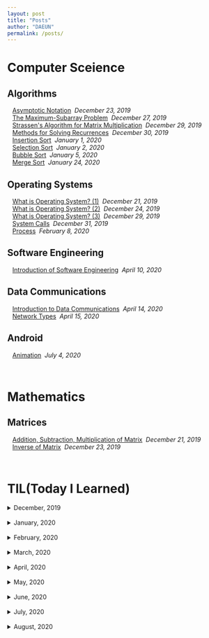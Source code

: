 ```yaml
---
layout: post
title: "Posts"
author: "DAEUN"
permalink: /posts/
---
```


# Computer Sceience
## Algorithms
&nbsp;&nbsp;&nbsp;[Asymptotic Notation](../_posts/2019-12-23-asymptotic-notation.md)&nbsp;&nbsp;_December 23, 2019_<br>
&nbsp;&nbsp;&nbsp;[The Maximum-Subarray Problem](../_posts/2019-12-27-the-maximum-subarray-problem.md)&nbsp;&nbsp;_December 27, 2019_<br>
&nbsp;&nbsp;&nbsp;[Strassen's Algorithm for Matrix Multiplication](../_posts/2019-12-29-strassen's-algorithm.md)&nbsp;&nbsp;_December 29, 2019_<br>
&nbsp;&nbsp;&nbsp;[Methods for Solving Recurrences](../_posts/2019-12-30-methods-for-solving-recurrences.md)&nbsp;&nbsp;_December 30, 2019_<br>
&nbsp;&nbsp;&nbsp;[Insertion Sort](../_posts/2020-01-01-insertion-sort.md)&nbsp;&nbsp;_January 1, 2020_<br>
&nbsp;&nbsp;&nbsp;[Selection Sort](../_posts/2020-01-02-selection-sort.md)&nbsp;&nbsp;_January 2, 2020_<br>
&nbsp;&nbsp;&nbsp;[Bubble Sort](../_posts/2020-01-05-bubble-sort.md)&nbsp;&nbsp;_January 5, 2020_<br>
&nbsp;&nbsp;&nbsp;[Merge Sort](../_posts/2020-01-24-merge-sort.md)&nbsp;&nbsp;_January 24, 2020_<br>

## Operating Systems
&nbsp;&nbsp;&nbsp;[What is Operating System? (1)](../_posts/2019-12-21-what-is-operating-systems.md)&nbsp;&nbsp;_December 21, 2019_<br>
&nbsp;&nbsp;&nbsp;[What is Operating System? (2)](../_posts/2019-12-24-what-is-operating-systems-vol2.md)&nbsp;&nbsp;_December 24, 2019_<br>
&nbsp;&nbsp;&nbsp;[What is Operating System? (3)](../_posts/2019-12-29-what-is-operating-systems-vol3.md)&nbsp;&nbsp;_December 29, 2019_<br>
&nbsp;&nbsp;&nbsp;[System Calls](../_posts/2019-12-31-system-call.md)&nbsp;&nbsp;_December 31, 2019_<br>
&nbsp;&nbsp;&nbsp;[Process](../_posts/2020-02-08-process.md)&nbsp;&nbsp;_February 8, 2020_<br>

## Software Engineering
&nbsp;&nbsp;&nbsp;[Introduction of Software Engineering](../_posts/2020-04-10-intro-of-software-engineering.md)&nbsp;&nbsp;_April 10, 2020_<br>

## Data Communications
&nbsp;&nbsp;&nbsp;[Introduction to Data Communications](../_posts/2020-04-14-intro-to-data-com.md)&nbsp;&nbsp;_April 14, 2020_<br>
&nbsp;&nbsp;&nbsp;[Network Types](../_posts/2020-04-15-network-types.md)&nbsp;&nbsp;_April 15, 2020_<br>

## Android
&nbsp;&nbsp;&nbsp;[Animation](../_posts/2020-07-04-animation.md)&nbsp;&nbsp;_July 4, 2020_<br>

<br>

# Mathematics
## Matrices
&nbsp;&nbsp;&nbsp;[Addition, Subtraction, Multiplication of Matrix](../_posts/2019-12-21-matrix.md)&nbsp;&nbsp;_December 21, 2019_<br>
&nbsp;&nbsp;&nbsp;[Inverse of Matrix](../_posts/2019-12-23-inverse-of-matrix.md)&nbsp;&nbsp;_December 23, 2019_<br>

<br>

# TIL(Today I Learned)

<details>
	<summary> December, 2019 </summary> <br>
&nbsp;&nbsp;&nbsp;<a href="/2019-12-22/TIL">191222 - TIL</a>&nbsp;&nbsp;<i>December 22, 2019</i> <br>
&nbsp;&nbsp;&nbsp;<a href="/2019-12-23/TIL">191223 - TIL</a>&nbsp;&nbsp;<i>December 23, 2019</i> <br>
&nbsp;&nbsp;&nbsp;<a href="/2019-12-24/TIL">191224 - TIL</a>&nbsp;&nbsp;<i>December 24, 2019</i> <br>
&nbsp;&nbsp;&nbsp;<a href="/2019-12-25/TIL">191225 - TIL</a>&nbsp;&nbsp;<i>December 25, 2019</i> <br>
&nbsp;&nbsp;&nbsp;<a href="/2019-12-26/TIL">191226 - TIL</a>&nbsp;&nbsp;<i>December 26, 2019</i> <br>
&nbsp;&nbsp;&nbsp;<a href="/2019-12-27/TIL">191227 - TIL</a>&nbsp;&nbsp;<i>December 27, 2019</i> <br>
&nbsp;&nbsp;&nbsp;<a href="/2019-12-28/TIL">191228 - TIL</a>&nbsp;&nbsp;<i>December 28, 2019</i> <br>
&nbsp;&nbsp;&nbsp;<a href="/2019-12-29/TIL">191229 - TIL</a>&nbsp;&nbsp;<i>December 29, 2019</i> <br>
&nbsp;&nbsp;&nbsp;<a href="/2019-12-30/TIL">191230 - TIL</a>&nbsp;&nbsp;<i>December 30, 2019</i> <br>
&nbsp;&nbsp;&nbsp;<a href="/2019-12-31/TIL">191231 - TIL</a>&nbsp;&nbsp;<i>December 31, 2019</i> <br>
</details><br>

<details>
	<summary> January, 2020 </summary> <br>
&nbsp;&nbsp;&nbsp;<a href="/2020-01-01/TIL">200101 - TIL</a>&nbsp;&nbsp;<i>January 1, 2020</i> <br>
&nbsp;&nbsp;&nbsp;<a href="/2020-01-02/TIL">200102 - TIL</a>&nbsp;&nbsp;<i>January 2, 2020</i> <br>
&nbsp;&nbsp;&nbsp;<a href="/2020-01-03/TIL">200103 - TIL</a>&nbsp;&nbsp;<i>January 3, 2020</i> <br>
&nbsp;&nbsp;&nbsp;<a href="/2020-01-04/TIL">200104 - TIL</a>&nbsp;&nbsp;<i>January 4, 2020</i> <br>
&nbsp;&nbsp;&nbsp;<a href="/2020-01-05/TIL">200105 - TIL</a>&nbsp;&nbsp;<i>January 5, 2020</i> <br>
&nbsp;&nbsp;&nbsp;<a href="/2020-01-06/TIL">200106 - TIL</a>&nbsp;&nbsp;<i>January 6, 2020</i> <br>
&nbsp;&nbsp;&nbsp;<a href="/2020-01-07/TIL">200107 - TIL</a>&nbsp;&nbsp;<i>January 7, 2020</i> <br>
&nbsp;&nbsp;&nbsp;<a href="/2020-01-08/TIL">200108 - TIL</a>&nbsp;&nbsp;<i>January 8, 2020</i> <br>
&nbsp;&nbsp;&nbsp;<a href="/2020-01-09/TIL">200109 - TIL</a>&nbsp;&nbsp;<i>January 9, 2020</i> <br>
&nbsp;&nbsp;&nbsp;<a href="/2020-01-10/TIL">200110 - TIL</a>&nbsp;&nbsp;<i>January 10, 2020</i> <br>
&nbsp;&nbsp;&nbsp;<a href="/2020-01-11/TIL">200111 - TIL</a>&nbsp;&nbsp;<i>January 11, 2020</i> <br>
&nbsp;&nbsp;&nbsp;<a href="/2020-01-12/TIL">200112 - TIL</a>&nbsp;&nbsp;<i>January 12, 2020</i> <br>
&nbsp;&nbsp;&nbsp;<a href="/2020-01-13/TIL">200113 - TIL</a>&nbsp;&nbsp;<i>January 13, 2020</i> <br>
&nbsp;&nbsp;&nbsp;<a href="/2020-01-14/TIL">200114 - TIL</a>&nbsp;&nbsp;<i>January 14, 2020</i> <br>
&nbsp;&nbsp;&nbsp;<a href="/2020-01-15/TIL">200115 - TIL</a>&nbsp;&nbsp;<i>January 15, 2020</i> <br>
&nbsp;&nbsp;&nbsp;<a href="/2020-01-16/TIL">200116 - TIL</a>&nbsp;&nbsp;<i>January 16, 2020</i> <br>
&nbsp;&nbsp;&nbsp;<a href="/2020-01-17/TIL">200117 - TIL</a>&nbsp;&nbsp;<i>January 17, 2020</i> <br>
&nbsp;&nbsp;&nbsp;<a href="/2020-01-18/TIL">200118 - TIL</a>&nbsp;&nbsp;<i>January 18, 2020</i> <br>
&nbsp;&nbsp;&nbsp;<a href="/2020-01-19/TIL">200119 - TIL</a>&nbsp;&nbsp;<i>January 19, 2020</i> <br>
&nbsp;&nbsp;&nbsp;<a href="/2020-01-20/TIL">200120 - TIL</a>&nbsp;&nbsp;<i>January 20, 2020</i> <br>
&nbsp;&nbsp;&nbsp;<a href="/2020-01-21/TIL">200121 - TIL</a>&nbsp;&nbsp;<i>January 21, 2020</i> <br>
&nbsp;&nbsp;&nbsp;<a href="/2020-01-22/TIL">200122 - TIL</a>&nbsp;&nbsp;<i>January 22, 2020</i> <br>
&nbsp;&nbsp;&nbsp;<a href="/2020-01-23/TIL">200123 - TIL</a>&nbsp;&nbsp;<i>January 23, 2020</i> <br>
&nbsp;&nbsp;&nbsp;<a href="/2020-01-24/TIL">200124 - TIL</a>&nbsp;&nbsp;<i>January 24, 2020</i> <br>
&nbsp;&nbsp;&nbsp;<a href="/2020-01-25/TIL">200125 - TIL</a>&nbsp;&nbsp;<i>January 25, 2020</i> <br>
&nbsp;&nbsp;&nbsp;<a href="/2020-01-26/TIL">200126 - TIL</a>&nbsp;&nbsp;<i>January 26, 2020</i> <br>
&nbsp;&nbsp;&nbsp;<a href="/2020-01-27/TIL">200127 - TIL</a>&nbsp;&nbsp;<i>January 27, 2020</i> <br>
&nbsp;&nbsp;&nbsp;<a href="/2020-01-28/TIL">200128 - TIL</a>&nbsp;&nbsp;<i>January 28, 2020</i> <br>
&nbsp;&nbsp;&nbsp;<a href="/2020-01-29/TIL">200129 - TIL</a>&nbsp;&nbsp;<i>January 29, 2020</i> <br>
&nbsp;&nbsp;&nbsp;<a href="/2020-01-30/TIL">200130 - TIL</a>&nbsp;&nbsp;<i>January 30, 2020</i> <br>
&nbsp;&nbsp;&nbsp;<a href="/2020-01-31/TIL">200131 - TIL</a>&nbsp;&nbsp;<i>January 31, 2020</i> <br>
</details><br>

<details>
	<summary> February, 2020 </summary> <br>
&nbsp;&nbsp;&nbsp;<a href="/2020-02-01/TIL">200201 - TIL</a>&nbsp;&nbsp;<i>February 1, 2020</i> <br>
&nbsp;&nbsp;&nbsp;<a href="/2020-02-02/TIL">200202 - TIL</a>&nbsp;&nbsp;<i>February 2, 2020</i> <br>
&nbsp;&nbsp;&nbsp;<a href="/2020-02-03/TIL">200203 - TIL</a>&nbsp;&nbsp;<i>February 3, 2020</i> <br>
&nbsp;&nbsp;&nbsp;<a href="/2020-02-04/TIL">200204 - TIL</a>&nbsp;&nbsp;<i>February 4, 2020</i> <br>
&nbsp;&nbsp;&nbsp;<a href="/2020-02-05/TIL">200205 - TIL</a>&nbsp;&nbsp;<i>February 5, 2020</i> <br>
&nbsp;&nbsp;&nbsp;<a href="/2020-02-06/TIL">200206 - TIL</a>&nbsp;&nbsp;<i>February 6, 2020</i> <br>
&nbsp;&nbsp;&nbsp;<a href="/2020-02-07/TIL">200207 - TIL</a>&nbsp;&nbsp;<i>February 7, 2020</i> <br>
&nbsp;&nbsp;&nbsp;<a href="/2020-02-08/TIL">200208 - TIL</a>&nbsp;&nbsp;<i>February 8, 2020</i> <br>
&nbsp;&nbsp;&nbsp;<a href="/2020-02-09/TIL">200209 - TIL</a>&nbsp;&nbsp;<i>February 9, 2020</i> <br>
&nbsp;&nbsp;&nbsp;<a href="/2020-02-10/TIL">200210 - TIL</a>&nbsp;&nbsp;<i>February 10, 2020</i> <br>
&nbsp;&nbsp;&nbsp;<a href="/2020-02-11/TIL">200211 - TIL</a>&nbsp;&nbsp;<i>February 11, 2020</i> <br>
&nbsp;&nbsp;&nbsp;<a href="/2020-02-12/TIL">200212 - TIL</a>&nbsp;&nbsp;<i>February 12, 2020</i> <br>
&nbsp;&nbsp;&nbsp;<a href="/2020-02-13/TIL">200213 - TIL</a>&nbsp;&nbsp;<i>February 13, 2020</i> <br>
&nbsp;&nbsp;&nbsp;<a href="/2020-02-14/TIL">200214 - TIL</a>&nbsp;&nbsp;<i>February 14, 2020</i> <br>
&nbsp;&nbsp;&nbsp;<a href="/2020-02-15/TIL">200215 - TIL</a>&nbsp;&nbsp;<i>February 15, 2020</i> <br>
&nbsp;&nbsp;&nbsp;<a href="/2020-02-16/TIL">200216 - TIL</a>&nbsp;&nbsp;<i>February 16, 2020</i> <br>
&nbsp;&nbsp;&nbsp;<a href="/2020-02-17/TIL">200217 - TIL</a>&nbsp;&nbsp;<i>February 17, 2020</i> <br>
&nbsp;&nbsp;&nbsp;<a href="/2020-02-18/TIL">200218 - TIL</a>&nbsp;&nbsp;<i>February 18, 2020</i> <br>
&nbsp;&nbsp;&nbsp;<a href="/2020-02-19/TIL">200219 - TIL</a>&nbsp;&nbsp;<i>February 19, 2020</i> <br>
&nbsp;&nbsp;&nbsp;<a href="/2020-02-20/TIL">200220 - TIL</a>&nbsp;&nbsp;<i>February 20, 2020</i> <br>
&nbsp;&nbsp;&nbsp;<a href="/2020-02-21/TIL">200221 - TIL</a>&nbsp;&nbsp;<i>February 21, 2020</i> <br>
&nbsp;&nbsp;&nbsp;<a href="/2020-02-22/TIL">200222 - TIL</a>&nbsp;&nbsp;<i>February 22, 2020</i> <br>
&nbsp;&nbsp;&nbsp;<a href="/2020-02-23/TIL">200223 - TIL</a>&nbsp;&nbsp;<i>February 23, 2020</i> <br>
&nbsp;&nbsp;&nbsp;<a href="/2020-02-24/TIL">200224 - TIL</a>&nbsp;&nbsp;<i>February 24, 2020</i> <br>
&nbsp;&nbsp;&nbsp;<a href="/2020-02-25/TIL">200225 - TIL</a>&nbsp;&nbsp;<i>February 25, 2020</i> <br>
&nbsp;&nbsp;&nbsp;<a href="/2020-02-26/TIL">200226 - TIL</a>&nbsp;&nbsp;<i>February 26, 2020</i> <br>
&nbsp;&nbsp;&nbsp;<a href="/2020-02-27/TIL">200227 - TIL</a>&nbsp;&nbsp;<i>February 27, 2020</i> <br>
&nbsp;&nbsp;&nbsp;<a href="/2020-02-28/TIL">200228 - TIL</a>&nbsp;&nbsp;<i>February 28, 2020</i> <br>
&nbsp;&nbsp;&nbsp;<a href="/2020-02-29/TIL">200229 - TIL</a>&nbsp;&nbsp;<i>February 29, 2020</i> <br>
</details><br>

<details>
	<summary> March, 2020 </summary> <br>
&nbsp;&nbsp;&nbsp;<a href="/2020-03-01/TIL">200301 - TIL</a>&nbsp;&nbsp;<i>March 1, 2020</i> <br>
&nbsp;&nbsp;&nbsp;<a href="/2020-03-02/TIL">200302 - TIL</a>&nbsp;&nbsp;<i>March 2, 2020</i> <br>
&nbsp;&nbsp;&nbsp;<a href="/2020-03-03/TIL">200303 - TIL</a>&nbsp;&nbsp;<i>March 3, 2020</i> <br>
&nbsp;&nbsp;&nbsp;<a href="/2020-03-04/TIL">200304 - TIL</a>&nbsp;&nbsp;<i>March 4, 2020</i> <br>
&nbsp;&nbsp;&nbsp;<a href="/2020-03-05/TIL">200305 - TIL</a>&nbsp;&nbsp;<i>March 5, 2020</i> <br>
&nbsp;&nbsp;&nbsp;<a href="/2020-03-06/TIL">200306 - TIL</a>&nbsp;&nbsp;<i>March 6, 2020</i> <br>
&nbsp;&nbsp;&nbsp;<a href="/2020-03-07/TIL">200307 - TIL</a>&nbsp;&nbsp;<i>March 7, 2020</i> <br>
&nbsp;&nbsp;&nbsp;<a href="/2020-03-09/TIL">200309 - TIL</a>&nbsp;&nbsp;<i>March 9, 2020</i> <br>
&nbsp;&nbsp;&nbsp;<a href="/2020-03-10/TIL">200310 - TIL</a>&nbsp;&nbsp;<i>March 10, 2020</i> <br>
&nbsp;&nbsp;&nbsp;<a href="/2020-03-11/TIL">200311 - TIL</a>&nbsp;&nbsp;<i>March 11, 2020</i> <br>
&nbsp;&nbsp;&nbsp;<a href="/2020-03-12/TIL">200312 - TIL</a>&nbsp;&nbsp;<i>March 12, 2020</i> <br>
&nbsp;&nbsp;&nbsp;<a href="/2020-03-13/TIL">200313 - TIL</a>&nbsp;&nbsp;<i>March 13, 2020</i> <br>
&nbsp;&nbsp;&nbsp;<a href="/2020-03-14/TIL">200314 - TIL</a>&nbsp;&nbsp;<i>March 14, 2020</i> <br>
&nbsp;&nbsp;&nbsp;<a href="/2020-03-15/TIL">200315 - TIL</a>&nbsp;&nbsp;<i>March 15, 2020</i> <br>
&nbsp;&nbsp;&nbsp;<a href="/2020-03-16/TIL">200316 - TIL</a>&nbsp;&nbsp;<i>March 16, 2020</i> <br>
&nbsp;&nbsp;&nbsp;<a href="/2020-03-17/TIL">200317 - TIL</a>&nbsp;&nbsp;<i>March 17, 2020</i> <br>
&nbsp;&nbsp;&nbsp;<a href="/2020-03-18/TIL">200318 - TIL</a>&nbsp;&nbsp;<i>March 18, 2020</i> <br>
&nbsp;&nbsp;&nbsp;<a href="/2020-03-19/TIL">200319 - TIL</a>&nbsp;&nbsp;<i>March 19, 2020</i> <br>
&nbsp;&nbsp;&nbsp;<a href="/2020-03-20/TIL">200320 - TIL</a>&nbsp;&nbsp;<i>March 20, 2020</i> <br>
&nbsp;&nbsp;&nbsp;<a href="/2020-03-21/TIL">200321 - TIL</a>&nbsp;&nbsp;<i>March 21, 2020</i> <br>
&nbsp;&nbsp;&nbsp;<a href="/2020-03-22/TIL">200322 - TIL</a>&nbsp;&nbsp;<i>March 22, 2020</i> <br>
&nbsp;&nbsp;&nbsp;<a href="/2020-03-23/TIL">200323 - TIL</a>&nbsp;&nbsp;<i>March 23, 2020</i> <br>
&nbsp;&nbsp;&nbsp;<a href="/2020-03-24/TIL">200324 - TIL</a>&nbsp;&nbsp;<i>March 24, 2020</i> <br>
&nbsp;&nbsp;&nbsp;<a href="/2020-03-25/TIL">200325 - TIL</a>&nbsp;&nbsp;<i>March 25, 2020</i> <br>
&nbsp;&nbsp;&nbsp;<a href="/2020-03-26/TIL">200326 - TIL</a>&nbsp;&nbsp;<i>March 26, 2020</i> <br>
&nbsp;&nbsp;&nbsp;<a href="/2020-03-27/TIL">200327 - TIL</a>&nbsp;&nbsp;<i>March 27, 2020</i> <br>
&nbsp;&nbsp;&nbsp;<a href="/2020-03-28/TIL">200328 - TIL</a>&nbsp;&nbsp;<i>March 28, 2020</i> <br>
&nbsp;&nbsp;&nbsp;<a href="/2020-03-29/TIL">200329 - TIL</a>&nbsp;&nbsp;<i>March 29, 2020</i> <br>
&nbsp;&nbsp;&nbsp;<a href="/2020-03-30/TIL">200330 - TIL</a>&nbsp;&nbsp;<i>March 30, 2020</i> <br>
&nbsp;&nbsp;&nbsp;<a href="/2020-03-31/TIL">200331 - TIL</a>&nbsp;&nbsp;<i>March 31, 2020</i> <br>
</details><br>

<details>
	<summary> April, 2020 </summary> <br>
&nbsp;&nbsp;&nbsp;<a href="/2020-04-01/TIL">200401 - TIL</a>&nbsp;&nbsp;<i>April 1, 2020</i> <br>
&nbsp;&nbsp;&nbsp;<a href="/2020-04-02/TIL">200402 - TIL</a>&nbsp;&nbsp;<i>April 2, 2020</i> <br>
&nbsp;&nbsp;&nbsp;<a href="/2020-04-03/TIL">200403 - TIL</a>&nbsp;&nbsp;<i>April 3, 2020</i> <br>
&nbsp;&nbsp;&nbsp;<a href="/2020-04-04/TIL">200404 - TIL</a>&nbsp;&nbsp;<i>April 4, 2020</i> <br>
&nbsp;&nbsp;&nbsp;<a href="/2020-04-05/TIL">200405 - TIL</a>&nbsp;&nbsp;<i>April 5, 2020</i> <br>
&nbsp;&nbsp;&nbsp;<a href="/2020-04-06/TIL">200406 - TIL</a>&nbsp;&nbsp;<i>April 6, 2020</i> <br>
&nbsp;&nbsp;&nbsp;<a href="/2020-04-07/TIL">200407 - TIL</a>&nbsp;&nbsp;<i>April 7, 2020</i> <br>
&nbsp;&nbsp;&nbsp;<a href="/2020-04-08/TIL">200408 - TIL</a>&nbsp;&nbsp;<i>April 8, 2020</i> <br>
&nbsp;&nbsp;&nbsp;<a href="/2020-04-09/TIL">200409 - TIL</a>&nbsp;&nbsp;<i>April 9, 2020</i> <br>
&nbsp;&nbsp;&nbsp;<a href="/2020-04-11/TIL">200411 - TIL</a>&nbsp;&nbsp;<i>April 11, 2020</i> <br>
&nbsp;&nbsp;&nbsp;<a href="/2020-04-12/TIL">200412 - TIL</a>&nbsp;&nbsp;<i>April 12, 2020</i> <br>
&nbsp;&nbsp;&nbsp;<a href="/2020-04-13/TIL">200413 - TIL</a>&nbsp;&nbsp;<i>April 13, 2020</i> <br>
&nbsp;&nbsp;&nbsp;<a href="/2020-04-14/TIL">200414 - TIL</a>&nbsp;&nbsp;<i>April 14, 2020</i> <br>
&nbsp;&nbsp;&nbsp;<a href="/2020-04-15/TIL">200415 - TIL</a>&nbsp;&nbsp;<i>April 15, 2020</i> <br>
&nbsp;&nbsp;&nbsp;<a href="/2020-04-16/TIL">200416 - TIL</a>&nbsp;&nbsp;<i>April 16, 2020</i> <br>
&nbsp;&nbsp;&nbsp;<a href="/2020-04-17/TIL">200417 - TIL</a>&nbsp;&nbsp;<i>April 17, 2020</i> <br>
&nbsp;&nbsp;&nbsp;<a href="/2020-04-18/TIL">200418 - TIL</a>&nbsp;&nbsp;<i>April 18, 2020</i> <br>
&nbsp;&nbsp;&nbsp;<a href="/2020-04-19/TIL">200419 - TIL</a>&nbsp;&nbsp;<i>April 19, 2020</i> <br>
&nbsp;&nbsp;&nbsp;<a href="/2020-04-20/TIL">200420 - TIL</a>&nbsp;&nbsp;<i>April 20, 2020</i> <br>
&nbsp;&nbsp;&nbsp;<a href="/2020-04-21/TIL">200421 - TIL</a>&nbsp;&nbsp;<i>April 21, 2020</i> <br>
&nbsp;&nbsp;&nbsp;<a href="/2020-04-22/TIL">200422 - TIL</a>&nbsp;&nbsp;<i>April 22, 2020</i> <br>
&nbsp;&nbsp;&nbsp;<a href="/2020-04-24/TIL">200424 - TIL</a>&nbsp;&nbsp;<i>April 24, 2020</i> <br>
&nbsp;&nbsp;&nbsp;<a href="/2020-04-25/TIL">200425 - TIL</a>&nbsp;&nbsp;<i>April 25, 2020</i> <br>
&nbsp;&nbsp;&nbsp;<a href="/2020-04-27/TIL">200427 - TIL</a>&nbsp;&nbsp;<i>April 27, 2020</i> <br>
&nbsp;&nbsp;&nbsp;<a href="/2020-04-28/TIL">200428 - TIL</a>&nbsp;&nbsp;<i>April 28, 2020</i> <br>
&nbsp;&nbsp;&nbsp;<a href="/2020-04-30/TIL">200430 - TIL</a>&nbsp;&nbsp;<i>April 30, 2020</i> <br>
</details><br>

<details>
	<summary> May, 2020 </summary> <br>
&nbsp;&nbsp;&nbsp;<a href="/2020-05-01/TIL">200501 - TIL</a>&nbsp;&nbsp;<i>May 1, 2020</i> <br>
&nbsp;&nbsp;&nbsp;<a href="/2020-05-05/TIL">200505 - TIL</a>&nbsp;&nbsp;<i>May 5, 2020</i> <br>
&nbsp;&nbsp;&nbsp;<a href="/2020-05-06/TIL">200506 - TIL</a>&nbsp;&nbsp;<i>May 6, 2020</i> <br>
&nbsp;&nbsp;&nbsp;<a href="/2020-05-07/TIL">200507 - TIL</a>&nbsp;&nbsp;<i>May 7, 2020</i> <br>
&nbsp;&nbsp;&nbsp;<a href="/2020-05-08/TIL">200508 - TIL</a>&nbsp;&nbsp;<i>May 8, 2020</i> <br>
&nbsp;&nbsp;&nbsp;<a href="/2020-05-09/TIL">200509 - TIL</a>&nbsp;&nbsp;<i>May 9, 2020</i> <br>
&nbsp;&nbsp;&nbsp;<a href="/2020-05-10/TIL">200510 - TIL</a>&nbsp;&nbsp;<i>May 10, 2020</i> <br>
&nbsp;&nbsp;&nbsp;<a href="/2020-05-13/TIL">200513 - TIL</a>&nbsp;&nbsp;<i>May 13, 2020</i> <br>
&nbsp;&nbsp;&nbsp;<a href="/2020-05-14/TIL">200514 - TIL</a>&nbsp;&nbsp;<i>May 14, 2020</i> <br>
&nbsp;&nbsp;&nbsp;<a href="/2020-05-15/TIL">200515 - TIL</a>&nbsp;&nbsp;<i>May 15, 2020</i> <br>
&nbsp;&nbsp;&nbsp;<a href="/2020-05-16/TIL">200516 - TIL</a>&nbsp;&nbsp;<i>May 16, 2020</i> <br>
&nbsp;&nbsp;&nbsp;<a href="/2020-05-17/TIL">200517 - TIL</a>&nbsp;&nbsp;<i>May 17, 2020</i> <br>
&nbsp;&nbsp;&nbsp;<a href="/2020-05-18/TIL">200518 - TIL</a>&nbsp;&nbsp;<i>May 18, 2020</i> <br>
&nbsp;&nbsp;&nbsp;<a href="/2020-05-25/TIL">200525 - TIL</a>&nbsp;&nbsp;<i>May 25, 2020</i> <br>
&nbsp;&nbsp;&nbsp;<a href="/2020-05-26/TIL">200526 - TIL</a>&nbsp;&nbsp;<i>May 26, 2020</i> <br>
&nbsp;&nbsp;&nbsp;<a href="/2020-05-27/TIL">200527 - TIL</a>&nbsp;&nbsp;<i>May 27, 2020</i> <br>
&nbsp;&nbsp;&nbsp;<a href="/2020-05-28/TIL">200528 - TIL</a>&nbsp;&nbsp;<i>May 28, 2020</i> <br>
</details><br>

<details>
	<summary> June, 2020 </summary> <br>
&nbsp;&nbsp;&nbsp;<a href="/2020-06-08/TIL">200608 - TIL</a>&nbsp;&nbsp;<i>June 8, 2020</i> <br>
&nbsp;&nbsp;&nbsp;<a href="/2020-06-09/TIL">200609 - TIL</a>&nbsp;&nbsp;<i>June 9, 2020</i> <br>
&nbsp;&nbsp;&nbsp;<a href="/2020-06-10/TIL">200610 - TIL</a>&nbsp;&nbsp;<i>June 10, 2020</i> <br>
&nbsp;&nbsp;&nbsp;<a href="/2020-06-11/TIL">200611 - TIL</a>&nbsp;&nbsp;<i>June 11, 2020</i> <br>
&nbsp;&nbsp;&nbsp;<a href="/2020-06-12/TIL">200612 - TIL</a>&nbsp;&nbsp;<i>June 12, 2020</i> <br>
&nbsp;&nbsp;&nbsp;<a href="/2020-06-13/TIL">200613 - TIL</a>&nbsp;&nbsp;<i>June 13, 2020</i> <br>
&nbsp;&nbsp;&nbsp;<a href="/2020-06-14/TIL">200614 - TIL</a>&nbsp;&nbsp;<i>June 14, 2020</i> <br>
&nbsp;&nbsp;&nbsp;<a href="/2020-06-15/TIL">200615 - TIL</a>&nbsp;&nbsp;<i>June 15, 2020</i> <br>
&nbsp;&nbsp;&nbsp;<a href="/2020-06-16/TIL">200616 - TIL</a>&nbsp;&nbsp;<i>June 16, 2020</i> <br>
&nbsp;&nbsp;&nbsp;<a href="/2020-06-18/TIL">200618 - TIL</a>&nbsp;&nbsp;<i>June 18, 2020</i> <br>
&nbsp;&nbsp;&nbsp;<a href="/2020-06-19/TIL">200619 - TIL</a>&nbsp;&nbsp;<i>June 19, 2020</i> <br>
&nbsp;&nbsp;&nbsp;<a href="/2020-06-26/TIL">200626 - TIL</a>&nbsp;&nbsp;<i>June 26, 2020</i> <br>
&nbsp;&nbsp;&nbsp;<a href="/2020-06-27/TIL">200627 - TIL</a>&nbsp;&nbsp;<i>June 27, 2020</i> <br>
&nbsp;&nbsp;&nbsp;<a href="/2020-06-28/TIL">200628 - TIL</a>&nbsp;&nbsp;<i>June 28, 2020</i> <br>
&nbsp;&nbsp;&nbsp;<a href="/2020-06-29/TIL">200629 - TIL</a>&nbsp;&nbsp;<i>June 29, 2020</i> <br>
&nbsp;&nbsp;&nbsp;<a href="/2020-06-30/TIL">200630 - TIL</a>&nbsp;&nbsp;<i>June 30, 2020</i> <br>
</details><br>

<details>
	<summary> July, 2020 </summary> <br>
&nbsp;&nbsp;&nbsp;<a href="/2020-07-01/TIL">200701 - TIL</a>&nbsp;&nbsp;<i>July 1, 2020</i> <br>
&nbsp;&nbsp;&nbsp;<a href="/2020-07-04/TIL">200704 - TIL</a>&nbsp;&nbsp;<i>July 4, 2020</i> <br>
&nbsp;&nbsp;&nbsp;<a href="/2020-07-07/TIL">200707 - TIL</a>&nbsp;&nbsp;<i>July 7, 2020</i> <br>
&nbsp;&nbsp;&nbsp;<a href="/2020-07-08/TIL">200708 - TIL</a>&nbsp;&nbsp;<i>July 8, 2020</i> <br>
&nbsp;&nbsp;&nbsp;<a href="/2020-07-23/TIL">200723 - TIL</a>&nbsp;&nbsp;<i>July 23, 2020</i> <br>
&nbsp;&nbsp;&nbsp;<a href="/2020-07-24/TIL">200724 - TIL</a>&nbsp;&nbsp;<i>July 24, 2020</i> <br>
&nbsp;&nbsp;&nbsp;<a href="/2020-07-27/TIL">200727 - TIL</a>&nbsp;&nbsp;<i>July 27, 2020</i> <br>
&nbsp;&nbsp;&nbsp;<a href="/2020-07-28/TIL">200728 - TIL</a>&nbsp;&nbsp;<i>July 28, 2020</i> <br>
&nbsp;&nbsp;&nbsp;<a href="/2020-07-29/TIL">200729 - TIL</a>&nbsp;&nbsp;<i>July 29, 2020</i> <br>
&nbsp;&nbsp;&nbsp;<a href="/2020-07-30/TIL">200730 - TIL</a>&nbsp;&nbsp;<i>July 30, 2020</i> <br>
</details><br>

<details>
	<summary> August, 2020 </summary> <br>
&nbsp;&nbsp;&nbsp;<a href="/2020-08-16/TIL">200816 - TIL</a>&nbsp;&nbsp;<i>August 16, 2020</i> <br>
&nbsp;&nbsp;&nbsp;<a href="/2020-08-17/TIL">200817 - TIL</a>&nbsp;&nbsp;<i>August 17, 2020</i> <br>
&nbsp;&nbsp;&nbsp;<a href="/2020-08-18/TIL">200818 - TIL</a>&nbsp;&nbsp;<i>August 18, 2020</i> <br>
&nbsp;&nbsp;&nbsp;<a href="/2020-08-19/TIL">200819 - TIL</a>&nbsp;&nbsp;<i>August 19, 2020</i> <br>
&nbsp;&nbsp;&nbsp;<a href="/2020-08-20/TIL">200820 - TIL</a>&nbsp;&nbsp;<i>August 20, 2020</i> <br>
&nbsp;&nbsp;&nbsp;<a href="/2020-08-22/TIL">200822 - TIL</a>&nbsp;&nbsp;<i>August 22, 2020</i> <br>
&nbsp;&nbsp;&nbsp;<a href="/2020-08-24/TIL">200824 - TIL</a>&nbsp;&nbsp;<i>August 24, 2020</i> <br>
&nbsp;&nbsp;&nbsp;<a href="/2020-08-25/TIL">200825 - TIL</a>&nbsp;&nbsp;<i>August 25, 2020</i> <br>
&nbsp;&nbsp;&nbsp;<a href="/2020-08-26/TIL">200826 - TIL</a>&nbsp;&nbsp;<i>August 26, 2020</i> <br>
&nbsp;&nbsp;&nbsp;<a href="/2020-08-27/TIL">200827 - TIL</a>&nbsp;&nbsp;<i>August 27, 2020</i> <br>
</details><br>